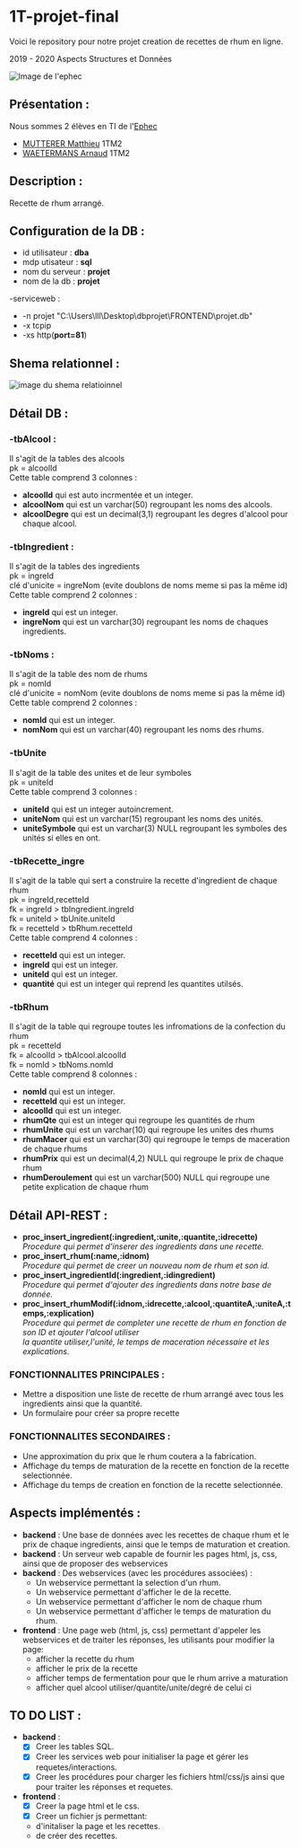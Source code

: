 # 1T-projet-final
Voici le repository pour notre projet creation de recettes de rhum en ligne.

2019 - 2020 Aspects Structures et Données

 ![Image de l'ephec](https://i.imgur.com/k1pB47i.png?1)
## Présentation :  
Nous sommes 2 élèves en TI de l'[Ephec](https://www.ephec.be/)
* [MUTTERER Matthieu](https://github.com/Matthieu-mutterer) 1TM2
* [WAETERMANS Arnaud](https://github.com/ArnaudW29) 1TM2
## Description :
Recette de rhum arrangé.
## Configuration de la DB : 
* id utilisateur : **dba**
* mdp utisateur  : **sql**
* nom du serveur : **projet**
* nom de la db   : **projet**  

-serviceweb :
* -n projet "C:\Users\lll\Desktop\dbprojet\FRONTEND\projet.db"
* -x tcpip
* -xs http(**port=81**)
## Shema relationnel :
![image du shema relatioinnel](https://i.imgur.com/e9dyFFF.png)
## Détail DB : 
### -tbAlcool :
Il s'agit de la tables des alcools  
pk = alcoolId  
Cette table comprend 3 colonnes : 
* **alcoolId** qui est auto incrmentée et un integer.
* **alcoolNom** qui est un varchar(50) regroupant les noms des alcools.
* **alcoolDegre** qui est un decimal(3,1) regroupant les degres d'alcool pour chaque alcool. 
### -tbIngredient : 
Il s'agit de la tables des ingredients  
pk = ingreId  
clé d'unicite = ingreNom (evite doublons de noms meme si pas la même id)  
Cette table comprend 2 colonnes :
* **ingreId** qui est un integer.
* **ingreNom** qui est un varchar(30) regroupant les noms de chaques ingredients.
### -tbNoms :
Il s'agit de la table des nom de rhums  
pk = nomId  
clé d'unicite = nomNom (evite doublons de noms meme si pas la même id)  
Cette table comprend 2 colonnes : 
* **nomId** qui est un integer.
* **nomNom** qui est un varchar(40) regroupant les noms des rhums.
### -tbUnite
Il s'agit de la table des unites et de leur symboles  
pk = uniteId  
Cette table comprend 3 colonnes :
* **uniteId** qui est un integer autoincrement.
* **uniteNom** qui est un varchar(15) regroupant les noms des unités.
* **uniteSymbole** qui est un varchar(3) NULL regroupant les symboles des unités si elles en ont.
### -tbRecette_ingre
Il s'agit de la table qui sert a construire la recette d'ingredient de chaque rhum  
pk = ingreId,recetteId  
fk = ingreId > tbIngredient.ingreId  
fk = uniteId > tbUnite.uniteId  
fk = recetteId > tbRhum.recetteId  
Cette table comprend 4 colonnes : 
* **recetteId** qui est un integer.
* **ingreId** qui est un integer.
* **uniteId** qui est un integer.
* **quantité** qui est un integer qui reprend les quantites utilsés.
### -tbRhum
Il s'agit de la table qui regroupe toutes les infromations de la confection du rhum  
pk = recetteId  
fk = alcoolId > tbAlcool.alcoolId  
fk = nomId > tbNoms.nomId  
Cette table comprend 8 colonnes : 
* **nomId** qui est un integer.
* **recetteId** qui est un integer.
* **alcoolId** qui est un integer.
* **rhumQte** qui est un integer qui regroupe les quantités de rhum
* **rhumUnite** qui est un varchar(10) qui regroupe les unites des rhums
* **rhumMacer** qui est un varchar(30) qui regroupe le temps de maceration de chaque rhums
* **rhumPrix** qui est un decimal(4,2) NULL  qui regroupe le prix de chaque rhum
* **rhumDeroulement** qui est un varchar(500) NULL qui regroupe une petite explication de chaque rhum
## Détail API-REST :
* **proc_insert_ingredient(:ingredient,:unite,:quantite,:idrecette)**  
*Procedure qui permet d'inserer des ingredients dans une recette.*
* **proc_insert_rhum(:name,:idnom)**  
*Procedure qui permet de creer un nouveau nom de rhum et son id.*
* **proc_insert_ingredientId(:ingredient,:idingredient)**  
*Procedure qui permet d'ajouter des ingredients dans notre base de donnée.*
* **proc_insert_rhumModif(:idnom,:idrecette,:alcool,:quantiteA,:uniteA,:temps,:explication)**  
*Procedure qui permet de completer une recette de rhum en fonction de son ID et ajouter l'alcool utiliser  
la quantite utiliser,l'unité, le temps de maceration nécessaire et les explications.*

### FONCTIONNALITES PRINCIPALES : 
* Mettre a disposition une liste de recette de rhum arrangé avec tous les ingredients ainsi que la quantité.
* Un formulaire pour créer sa propre recette
### FONCTIONNALITES SECONDAIRES : 
* Une approximation du prix que le rhum coutera a la fabrication.
* Affichage du temps de maturation de la recette en fonction de la recette selectionnée.
* Affichage du temps de creation en fonction de la recette selectionnée.
## Aspects implémentés :
* **backend** : Une base de données avec les recettes de chaque rhum et le prix de chaque ingredients, ainsi que le temps de maturation et creation.
* **backend** : Un serveur web capable de fournir les pages html, js, css, ainsi que de proposer des webservices
* **backend** : Des webservices (avec les procédures associées) :
	* Un webservice permettant la selection d'un rhum.
	* Un webservice permettant d'afficher le de la recette.
	* Un webservice permettant d'afficher le nom de chaque rhum
	* Un webservice permettant d'afficher le temps de maturation du rhum.
* **frontend** : Une page web (html, js, css) permettant d'appeler les webservices et de traiter les réponses, les utilisants pour modifier la page: 	
	* afficher la recette du rhum
	* afficher le prix de la recette
	* afficher temps de fermentation pour que le rhum arrive a maturation
	* afficher quel alcool utiliser/quantite/unite/degré de celui ci 
## TO DO LIST :
* **backend** : 
     * [x] Creer les tables SQL.
     * [x] Creer les services web pour initialiser la page et gérer les requetes/interactions.
     * [x] Creer les procédures pour charger les fichiers html/css/js ainsi que pour traiter les réponses et requetes.
* **frontend** : 
     * [x] Creer la page html et le css.
     * [x] Creer un fichier js permettant:
     - d'initaliser la page et les recettes.
     - de créer des recettes.
